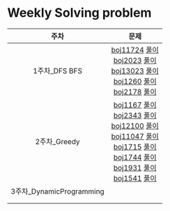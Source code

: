 # Weekly Solving problem
| 주차 | 문제 |
|:---:|:------:|
| 1주차_DFS BFS | [boj11724](https://www.acmicpc.net/problem/11724) [풀이](1weeks_DFS%20BFS/BaekJoon_11724_DFS.java) <br> [boj2023](https://www.acmicpc.net/problem/2023) [풀이](1weeks_DFS%20BFS/BaekJoon_2023_DFS.java) <br>  [boj13023](https://www.acmicpc.net/problem/13023) [풀이](1weeks_DFS%20BFS/BaekJoon_13023_DFS.java) <br>  [boj1260](https://www.acmicpc.net/problem/1260) [풀이](1weeks_DFS%20BFS/BaekJoon_1260_BFS.java) <br>  [boj2178](https://www.acmicpc.net/problem/2178) [풀이](1weeks_DFS%20BFS/BaekJoon_2178_BFS.java) <br>  |
| 2주차_Greedy | [boj1167](https://www.acmicpc.net/problem/1167) [풀이](2weeks_Greedy/BaekJoon_1167.java) <br> [boj2343](https://www.acmicpc.net/problem/2343) [풀이](2weeks_Greedy/BaekJoon_2343.java) <br> [boj12100](https://www.acmicpc.net/problem/12100) [풀이](2weeks_Greedy/BaekJoon_12100.java) <br> [boj11047](https://www.acmicpc.net/problem/11047) [풀이](2weeks_Greedy/BaekJoon_11047.java) <br> [boj1715](https://www.acmicpc.net/problem/1715) [풀이](2weeks_Greedy/BaekJoon_1715.java) <br>  [boj1744](https://www.acmicpc.net/problem/1744) [풀이](2weeks_Greedy/BaekJoon_1744.java) <br>  [boj1931](https://www.acmicpc.net/problem/1931) [풀이](2weeks_Greedy/BaekJoon_1931.java) <br>  [boj1541](https://www.acmicpc.net/problem/1541) [풀이](2weeks_Greedy/BaekJoon_1541.java) <br>   |
| 3주차_DynamicProgramming |   |
|   |   |
|   |   |
